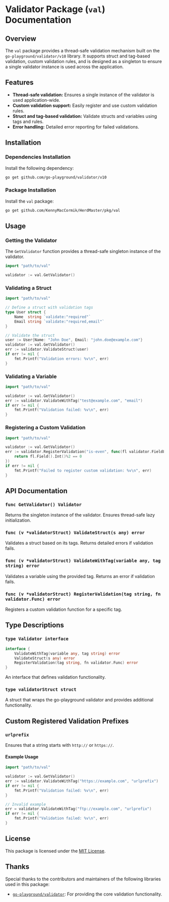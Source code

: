 # Validator Package (`val`) Documentation

## Overview
The `val` package provides a thread-safe validation mechanism built on the `go-playground/validator/v10` library. It supports struct and tag-based validation, custom validation rules, and is designed as a singleton to ensure a single validator instance is used across the application.

## Features
- **Thread-safe validation:** Ensures a single instance of the validator is used application-wide.
- **Custom validation support:** Easily register and use custom validation rules.
- **Struct and tag-based validation:** Validate structs and variables using tags and rules.
- **Error handling:** Detailed error reporting for failed validations.

## Installation

### Dependencies Installation
Install the following dependency:
```bash
go get github.com/go-playground/validator/v10
```

### Package Installation
Install the `val` package:
```sh
go get github.com/KennyMacCormik/HerdMaster/pkg/val
```

## Usage

### Getting the Validator
The `GetValidator` function provides a thread-safe singleton instance of the validator.

```go
import "path/to/val"

validator := val.GetValidator()
```

### Validating a Struct

```go
import "path/to/val"

// Define a struct with validation tags
type User struct {
    Name  string `validate:"required"`
    Email string `validate:"required,email"`
}

// Validate the struct
user := User{Name: "John Doe", Email: "john.doe@example.com"}
validator := val.GetValidator()
err := validator.ValidateStruct(user)
if err != nil {
    fmt.Printf("Validation errors: %v\n", err)
}
```

### Validating a Variable

```go
import "path/to/val"

validator := val.GetValidator()
err := validator.ValidateWithTag("test@example.com", "email")
if err != nil {
    fmt.Printf("Validation failed: %v\n", err)
}
```

### Registering a Custom Validation

```go
import "path/to/val"

validator := val.GetValidator()
err := validator.RegisterValidation("is-even", func(fl validator.FieldLevel) bool {
    return fl.Field().Int()%2 == 0
})
if err != nil {
    fmt.Printf("Failed to register custom validation: %v\n", err)
}
```

## API Documentation

### `func GetValidator() Validator`
Returns the singleton instance of the validator. Ensures thread-safe lazy initialization.

### `func (v *validatorStruct) ValidateStruct(s any) error`
Validates a struct based on its tags. Returns detailed errors if validation fails.

### `func (v *validatorStruct) ValidateWithTag(variable any, tag string) error`
Validates a variable using the provided tag. Returns an error if validation fails.

### `func (v *validatorStruct) RegisterValidation(tag string, fn validator.Func) error`
Registers a custom validation function for a specific tag.

## Type Descriptions

### `type Validator interface`
```go
interface {
    ValidateWithTag(variable any, tag string) error
    ValidateStruct(s any) error
    RegisterValidation(tag string, fn validator.Func) error
}
```
An interface that defines validation functionality.

### `type validatorStruct struct`
A struct that wraps the go-playground validator and provides additional functionality.

## Custom Registered Validation Prefixes

### `urlprefix`
Ensures that a string starts with `http://` or `https://`.

#### Example Usage

```go
import "path/to/val"

validator := val.GetValidator()
err := validator.ValidateWithTag("https://example.com", "urlprefix")
if err != nil {
    fmt.Printf("Validation failed: %v\n", err)
}

// Invalid example
err = validator.ValidateWithTag("ftp://example.com", "urlprefix")
if err != nil {
    fmt.Printf("Validation failed: %v\n", err)
}
```

## License
This package is licensed under the [MIT License](https://opensource.org/licenses/MIT).

## Thanks
Special thanks to the contributors and maintainers of the following libraries used in this package:
- [`go-playground/validator`](https://github.com/go-playground/validator): For providing the core validation functionality.
